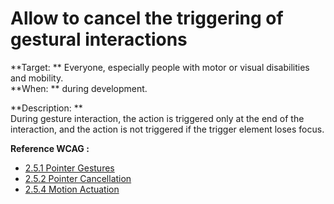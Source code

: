 # Allow to cancel the triggering of gestural interactions

<script>$(document).ready(function () {
    setBreadcrumb([
        {"label":"Themed WCAG index - Developers", "url": "./incontournables.html#dev"},
        {"label":"Allow to cancel the triggering of gestural interactions"}
    ]);
});</script>

<span data-menuitem="incontournables"></span>


**Target: ** Everyone, especially people with motor or visual disabilities and mobility.  
**When: ** during development.

**Description: **  
During gesture interaction, the action is triggered only at the end of the interaction, and the action is not triggered if the trigger element loses focus.

**Reference <abbr>WCAG</abbr>&nbsp;:**  
- <a href="https://www.w3.org/TR/WCAG21/#pointer-gestures">2.5.1 Pointer Gestures</a>
- <a href="https://www.w3.org/TR/WCAG21/#pointer-cancellation">2.5.2 Pointer Cancellation</a>
- <a href="https://www.w3.org/TR/WCAG21/#motion-actuation">2.5.4 Motion Actuation</a>

<!--  This file is part of a11y-guidelines | Our vision of mobile & web accessibility guidelines and best practices, with valid/invalid examples.
 Copyright (C) 2016  Orange SA
 See the Creative Commons Legal Code Attribution-ShareAlike 3.0 Unported License for more details (LICENSE file). -->